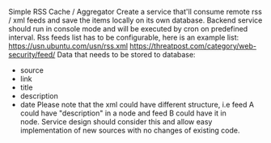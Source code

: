 Simple RSS Cache / Aggregator
Create a service that'll consume remote rss / xml feeds and save the items locally on its own database.
Backend service should run in console mode and will be executed by cron on predefined interval.
Rss feeds list has to be configurable, here is an example list:
https://usn.ubuntu.com/usn/rss.xml
https://threatpost.com/category/web-security/feed/
Data that needs to be stored to database:
  - source
  - link
  - title
  - description
  - date
Please note that the xml could have different structure, i.e feed A could have "description" in a <description /> node and feed B could have it in <article /> node.
Service design should consider this and allow easy implementation of new sources with no changes of existing code.
